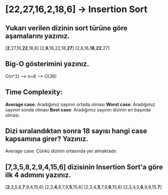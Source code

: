 # [22,27,16,2,18,6] -> Insertion Sort

## Yukarı verilen dizinin sort türüne göre aşamalarını yazınız.

[**2**,27,16,**22**,18,6]
[2,**6**,16,22,18,**27**]
[2,6,16,**18**,**22**,27]

## Big-O gösterimini yazınız.

O(n^2) --> n=6 --> O(36)

## Time Complexity:

**Average case**: Aradığımız sayının ortada olması
**Worst case**: Aradığımız sayının sonda olması
**Best case**: Aradığımız sayının dizinin en başında olması.

## Dizi sıralandıktan sonra 18 sayısı hangi case kapsamına girer? Yazınız.

Average case. Çünkü dizinin ortasında yer almaktadır.

## [7,3,5,8,2,9,4,15,6] dizisinin Insertion Sort'a göre ilk 4 adımını yazınız.

[**2**,3,5,8,**7**,9,4,15,6]
[2,3,**4**,8,7,9,**5**,15,6]
[2,3,4,**5**,7,9,**8**,15,6]
[2,3,4,5,**6**,9,8,15,**7**]